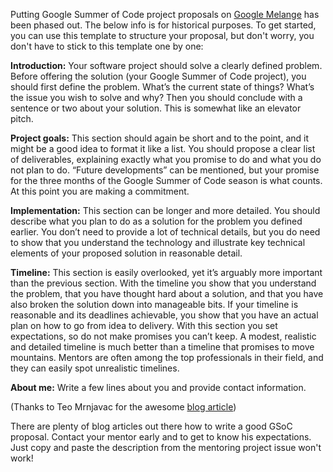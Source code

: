 Putting Google Summer of Code project proposals on [Google Melange](https://www.google-melange.com/archive/) has been phased out. The below info is for historical purposes.
To get started, you can use this template to structure your proposal, but don't worry, you don't have to stick to this template one by one:

  **Introduction:** Your software project should solve a clearly defined problem.
  Before offering the solution (your Google Summer of Code project), you should first define the problem.
  What’s the current state of things? What’s the issue you wish to solve and why?
  Then you should conclude with a sentence or two about your solution. This is somewhat like an elevator pitch.

  **Project goals:** This section should again be short and to the point, and it might be a good idea to format it like a list.
  You should propose a clear list of deliverables, explaining exactly what you promise to do and what you do not plan to do.
  “Future developments” can be mentioned, but your promise for the three months of the Google Summer of Code season is what counts.
  At this point you are making a commitment.

  **Implementation:** This section can be longer and more detailed.
  You should describe what you plan to do as a solution for the problem you defined earlier.
  You don’t need to provide a lot of technical details, but you do need to show that you understand the technology and illustrate key technical elements of your proposed solution in reasonable detail.

  **Timeline:** This section is easily overlooked, yet it’s arguably more important than the previous section.
  With the timeline you show that you understand the problem, that you have thought hard about a solution, and that you have also broken the solution down into manageable bits.
  If your timeline is reasonable and its deadlines achievable, you show that you have an actual plan on how to go from idea to delivery.
  With this section you set expectations, so do not make promises you can’t keep.
  A modest, realistic and detailed timeline is much better than a timeline that promises to move mountains.
  Mentors are often among the top professionals in their field, and they can easily spot unrealistic timelines.

  **About me:** Write a few lines about you and provide contact information.

 (Thanks to Teo Mrnjavac for the awesome [blog article](http://teom.org/blog/kde/how-to-write-a-kick-ass-proposal-for-google-summer-of-code/))

There are plenty of blog articles out there how to write a good GSoC proposal.
Contact your mentor early and to get to know his expectations. Just copy and paste the description from the mentoring project issue won't work!
